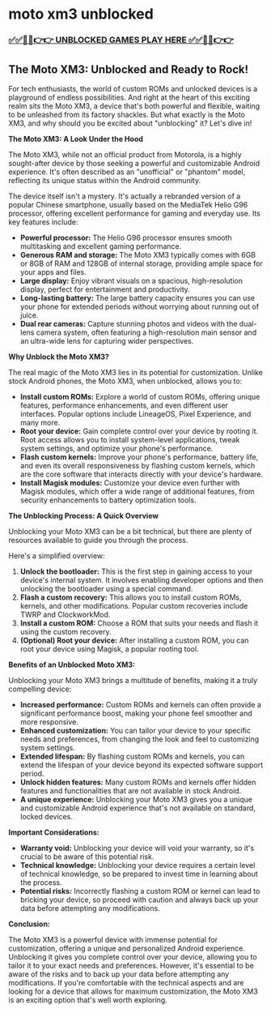 # moto xm3 unblocked

### [✅✅🔴🔴👉👉 UNBLOCKED GAMES PLAY HERE ✅✅🔴🔴👉👉](https://topstoryindia.com)

## The Moto XM3: Unblocked and Ready to Rock! 

For tech enthusiasts, the world of custom ROMs and unlocked devices is a playground of endless possibilities. And right at the heart of this exciting realm sits the Moto XM3, a device that's both powerful and flexible, waiting to be unleashed from its factory shackles. But what exactly is the Moto XM3, and why should you be excited about "unblocking" it? Let's dive in!

**The Moto XM3: A Look Under the Hood**

The Moto XM3, while not an official product from Motorola, is a highly sought-after device by those seeking a powerful and customizable Android experience. It's often described as an "unofficial" or "phantom" model, reflecting its unique status within the Android community.  

The device itself isn't a mystery. It's actually a rebranded version of a popular Chinese smartphone, usually based on the MediaTek Helio G96 processor, offering excellent performance for gaming and everyday use. Its key features include:

* **Powerful processor:**  The Helio G96 processor ensures smooth multitasking and excellent gaming performance.
* **Generous RAM and storage:**  The Moto XM3 typically comes with 6GB or 8GB of RAM and 128GB of internal storage, providing ample space for your apps and files.
* **Large display:**  Enjoy vibrant visuals on a spacious, high-resolution display, perfect for entertainment and productivity.
* **Long-lasting battery:**  The large battery capacity ensures you can use your phone for extended periods without worrying about running out of juice.
* **Dual rear cameras:**  Capture stunning photos and videos with the dual-lens camera system, often featuring a high-resolution main sensor and an ultra-wide lens for capturing wider perspectives.

**Why Unblock the Moto XM3?**

The real magic of the Moto XM3 lies in its potential for customization. Unlike stock Android phones, the Moto XM3, when unblocked, allows you to:

* **Install custom ROMs:**  Explore a world of custom ROMs, offering unique features, performance enhancements, and even different user interfaces. Popular options include LineageOS, Pixel Experience, and many more. 
* **Root your device:**  Gain complete control over your device by rooting it. Root access allows you to install system-level applications, tweak system settings, and optimize your phone's performance.
* **Flash custom kernels:**  Improve your phone's performance, battery life, and even its overall responsiveness by flashing custom kernels, which are the core software that interacts directly with your device's hardware.
* **Install Magisk modules:**  Customize your device even further with Magisk modules, which offer a wide range of additional features, from security enhancements to battery optimization tools.

**The Unblocking Process: A Quick Overview**

Unblocking your Moto XM3 can be a bit technical, but there are plenty of resources available to guide you through the process.  

Here's a simplified overview:

1. **Unlock the bootloader:** This is the first step in gaining access to your device's internal system. It involves enabling developer options and then unlocking the bootloader using a special command. 
2. **Flash a custom recovery:**  This allows you to install custom ROMs, kernels, and other modifications. Popular custom recoveries include TWRP and ClockworkMod.
3. **Install a custom ROM:**  Choose a ROM that suits your needs and flash it using the custom recovery.
4. **(Optional) Root your device:**  After installing a custom ROM, you can root your device using Magisk, a popular rooting tool.

**Benefits of an Unblocked Moto XM3:**

Unblocking your Moto XM3 brings a multitude of benefits, making it a truly compelling device:

* **Increased performance:**  Custom ROMs and kernels can often provide a significant performance boost, making your phone feel smoother and more responsive.
* **Enhanced customization:**  You can tailor your device to your specific needs and preferences, from changing the look and feel to customizing system settings.
* **Extended lifespan:**  By flashing custom ROMs and kernels, you can extend the lifespan of your device beyond its expected software support period.
* **Unlock hidden features:**  Many custom ROMs and kernels offer hidden features and functionalities that are not available in stock Android.
* **A unique experience:**  Unblocking your Moto XM3 gives you a unique and customizable Android experience that's not available on standard, locked devices.

**Important Considerations:**

* **Warranty void:**  Unblocking your device will void your warranty, so it's crucial to be aware of this potential risk.
* **Technical knowledge:**  Unblocking your device requires a certain level of technical knowledge, so be prepared to invest time in learning about the process.
* **Potential risks:**  Incorrectly flashing a custom ROM or kernel can lead to bricking your device, so proceed with caution and always back up your data before attempting any modifications.

**Conclusion:**

The Moto XM3 is a powerful device with immense potential for customization, offering a unique and personalized Android experience. Unblocking it gives you complete control over your device, allowing you to tailor it to your exact needs and preferences. However, it's essential to be aware of the risks and to back up your data before attempting any modifications. If you're comfortable with the technical aspects and are looking for a device that allows for maximum customization, the Moto XM3 is an exciting option that's well worth exploring. 
